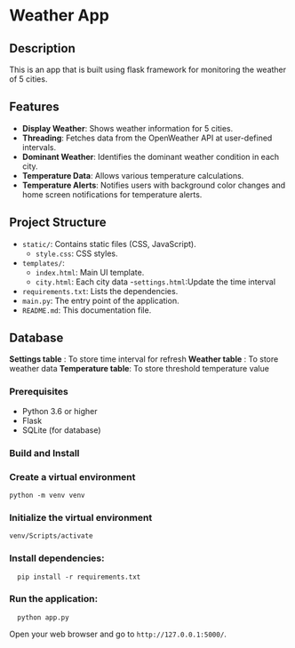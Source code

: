 # Weather App

## Description
This is an app that is built using flask framework for monitoring the weather of 5 cities.

## Features

- **Display Weather**: Shows weather information for 5 cities.
- **Threading**: Fetches data from the OpenWeather API at user-defined intervals.
- **Dominant Weather**: Identifies the dominant weather condition in each city.
- **Temperature Data**: Allows various temperature calculations.
- **Temperature Alerts**: Notifies users with background color changes and home screen notifications for temperature alerts.



## Project Structure
  - `static/`: Contains static files (CSS, JavaScript).
      - `style.css`: CSS styles.
  - `templates/`:
      - `index.html`: Main UI template.
      - `city.html`: Each city data
      -`settings.html`:Update the time interval
- `requirements.txt`: Lists the dependencies.
- `main.py`: The entry point of the application.
- `README.md`: This documentation file.

## Database

**Settings table** : To store time interval for refresh
**Weather table** : To store weather data
**Temperature table**: To store threshold temperature value  

 ### Prerequisites
  - Python 3.6 or higher
  - Flask
  - SQLite (for database)

### Build and Install
  ###  Create a virtual environment 
    python -m venv venv
  ### Initialize the virtual environment 
    venv/Scripts/activate
  ### Install dependencies:
      pip install -r requirements.txt
  ### Run the application:
      python app.py
  Open your web browser and go to `http://127.0.0.1:5000/`.